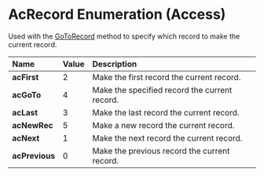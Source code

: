 
# AcRecord Enumeration (Access)

Used with the [GoToRecord](5494b6fc-112f-e944-9072-873b00271ab1.md) method to specify which record to make the current record.



|**Name**|**Value**|**Description**|
|:-----|:-----|:-----|
|**acFirst**|2|Make the first record the current record.|
|**acGoTo**|4|Make the specified record the current record.|
|**acLast**|3|Make the last record the current record.|
|**acNewRec**|5|Make a new record the current record.|
|**acNext**|1|Make the next record the current record.|
|**acPrevious**|0|Make the previous record the current record.|
